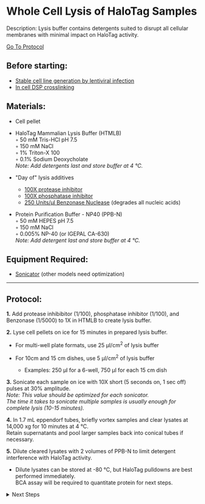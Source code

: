 Whole Cell Lysis of HaloTag Samples
================================================================================
Description: Lysis buffer contains detergents suited to disrupt all cellular membranes with minimal impact on HaloTag activity.

[Go To Protocol](#protocol)

Before starting:
--------------------------------------------------------------------------------
* [Stable cell line generation by lentiviral infection](../Lentivirus-Stables/virus-production-HEK293T.md)
* [In cell DSP crosslinking](./In-Cell-DSP-Crosslinking.md)

Materials:
--------------------------------------------------------------------------------
  * Cell pellet
  
  * HaloTag Mammalian Lysis Buffer (HTMLB)  
    ◦ 50 mM Tris-HCl pH 7.5  
    ◦ 150 mM NaCl  
    ◦ 1% Triton-X 100  
    ◦ 0.1% Sodium Deoxycholate  
    _Note: Add detergents last and store buffer at 4 °C._
  
  * "Day of" lysis additives
    
    * [100X protease inhibitor](https://www.thermofisher.com/order/catalog/product/78429#/78429)
    * [100X phosphatase inhibitor](https://www.thermofisher.com/order/catalog/product/78420#/78420)
    * [250 Units/µl Benzonase Nuclease](https://www.sigmaaldrich.com/catalog/product/sigma/e1014?lang=en&region=US&cm_sp=Insite-_-caSrpResults_srpRecs_srpModel_e1014-25ku-_-srpRecs3-1) (degrades all nucleic acids)

  * Protein Purification Buffer - NP40 (PPB-N)  
    ◦ 50 mM HEPES pH 7.5  
    ◦ 150 mM NaCl  
    ◦ 0.005% NP-40 (or IGEPAL CA-630)  
    _Note: Add detergent last and store buffer at 4 °C._
     
Equipment Required:
--------------------------------------------------------------------------------
  
  * [Sonicator](https://www.fishersci.com/shop/products/fisher-scientific-model-120-sonic-dismembrator-4/p-3974654) (other models need optimization)

<!-- Use <br/> to fill in first page -->

___
Protocol:
--------------------------------------------------------------------------------

**1.** Add protease inhibibitor (1/100), phosphatase inhibitor (1/100), and Benzonase (1/5000) to 1X in HTMLB to create lysis buffer.

**2.** Lyse cell pellets on ice for 15 minutes in prepared lysis buffer.
  * For multi-well plate formats, use 25 µl/cm<sup>2</sup> of lysis buffer
  * For 10cm and 15 cm dishes, use 5 µl/cm<sup>2</sup> of lysis buffer
    
    * Examples: 250 µl for a 6-well, 750 µl for each 15 cm dish
    
**3.** Sonicate each sample on ice with 10X short (5 seconds on, 1 sec off) pulses at 30% amplitude. <br/>*Note: This value should be optimized for each sonicator.*<br/>*The time it takes to sonicate multiple samples is usually enough for complete lysis (10-15 minutes).*
  
**4.** In 1.7 mL eppendorf tubes, briefly vortex samples and clear lysates at 14,000 xg for 10 minutes at 4 °C.<br/>
Retain supernatants and pool larger samples back into conical tubes if necessary.

**5.** Dilute cleared lysates with 2 volumes of PPB-N to limit detergent interference with HaloTag activity.

  * Dilute lysates can be stored at -80 °C, but HaloTag pulldowns are best performed immediately.<br/>
  BCA assay will be required to quantitate protein for next steps.

<!-- The text below creates dropdown lists for links to next steps or hyperlinks -->

<details>
  <summary>Next Steps</summary>

</p> <a href="../General/BCA-Assay.md">
BCA protein quantification</a>

</p> <a href="../General/Western-Blotting.md">
Western Validation</a>

</p> <a href="../Mass-Spec-Prep/Bead-Reduction-Elution.md">
Rapigest reduction, alkylation, and Trypsin Digestion</a>

</p> <a href="../Mass-Spec-Prep/C18-Column-Cleanup.md">
C18 Column</a>
  
</p> <a href="../Mass-Spec-Prep/Ethyl-Acetate-Cleanup.md">
Ethyl Acetate Cleanup</a>  
  
</p> <a href="../Mass-Spec-Prep/Peptide-Quant.md">
Peptide Quantification</a>

</details>

